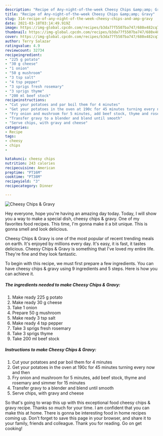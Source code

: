 ```yaml
---
description: "Recipe of Any-night-of-the-week Cheesy Chips &amp;amp; Gravy"
title: "Recipe of Any-night-of-the-week Cheesy Chips &amp;amp; Gravy"
slug: 314-recipe-of-any-night-of-the-week-cheesy-chips-and-amp-gravy
date: 2021-03-18T03:14:49.919Z
image: https://img-global.cpcdn.com/recipes/b3da77f5507ba747/680x482cq70/cheesy-chips-gravy-recipe-main-photo.jpg
thumbnail: https://img-global.cpcdn.com/recipes/b3da77f5507ba747/680x482cq70/cheesy-chips-gravy-recipe-main-photo.jpg
cover: https://img-global.cpcdn.com/recipes/b3da77f5507ba747/680x482cq70/cheesy-chips-gravy-recipe-main-photo.jpg
author: Terry Salazar
ratingvalue: 4.9
reviewcount: 32734
recipeingredient:
- "225 g potato"
- "30 g cheese"
- "1 onion"
- "50 g mushroom"
- "3 tsp salt"
- "4 tsp pepper"
- "3 sprigs fresh rosemary"
- "3 sprigs thyme"
- "200 ml beef stock"
recipeinstructions:
- "Cut your potatoes and par boil them for 4 minutes"
- "Get your potatoes in the oven at 190c for 45 minutes turning every now and then"
- "Fry onion and mushroom for 5 minutes, add beef stock, thyme and rosemary and simmer for 15 minutes"
- "Transfer gravy to a blender and blend until smooth"
- "Serve chips, with gravy and cheese"
categories:
- Recipe
tags:
- cheesy
- chips
- 

katakunci: cheesy chips  
nutrition: 243 calories
recipecuisine: American
preptime: "PT16M"
cooktime: "PT38M"
recipeyield: "3"
recipecategory: Dinner

---
```



![Cheesy Chips &amp; Gravy](https://img-global.cpcdn.com/recipes/b3da77f5507ba747/680x482cq70/cheesy-chips-gravy-recipe-main-photo.jpg)

Hey everyone, hope you're having an amazing day today. Today, I will show you a way to make a special dish, cheesy chips &amp; gravy. One of my favorites food recipes. This time, I'm gonna make it a bit unique. This is gonna smell and look delicious.

Cheesy Chips &amp; Gravy is one of the most popular of recent trending meals on earth. It's enjoyed by millions every day. It's easy, it is fast, it tastes delicious. Cheesy Chips &amp; Gravy is something that I've loved my entire life. They're fine and they look fantastic.




To begin with this recipe, we must first prepare a few ingredients. You can have cheesy chips &amp; gravy using 9 ingredients and 5 steps. Here is how you can achieve it.

<!--inarticleads1-->

##### The ingredients needed to make Cheesy Chips &amp; Gravy:

1. Make ready 225 g potato
1. Make ready 30 g cheese
1. Take 1 onion
1. Prepare 50 g mushroom
1. Make ready 3 tsp salt
1. Make ready 4 tsp pepper
1. Take 3 sprigs fresh rosemary
1. Take 3 sprigs thyme
1. Take 200 ml beef stock




<!--inarticleads2-->

##### Instructions to make Cheesy Chips &amp; Gravy:

1. Cut your potatoes and par boil them for 4 minutes
1. Get your potatoes in the oven at 190c for 45 minutes turning every now and then
1. Fry onion and mushroom for 5 minutes, add beef stock, thyme and rosemary and simmer for 15 minutes
1. Transfer gravy to a blender and blend until smooth
1. Serve chips, with gravy and cheese




So that's going to wrap this up with this exceptional food cheesy chips &amp; gravy recipe. Thanks so much for your time. I am confident that you can make this at home. There is gonna be interesting food in home recipes coming up. Don't forget to save this page in your browser, and share it to your family, friends and colleague. Thank you for reading. Go on get cooking!
